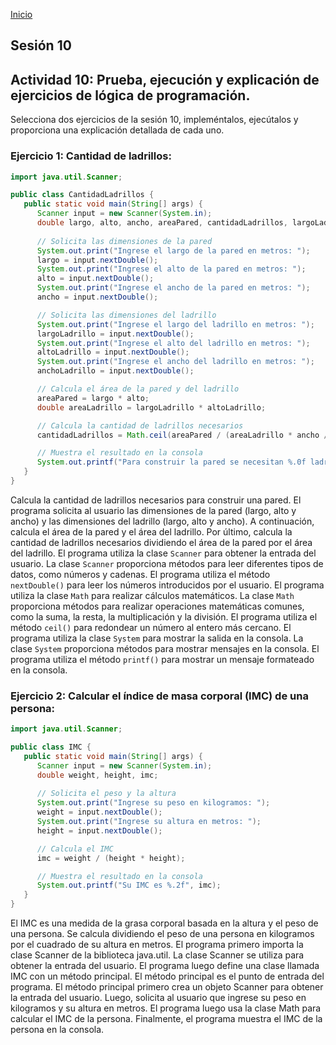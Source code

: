 <!-- No borrar o modificar -->
[Inicio](./index.md)

## Sesión 10 

<!-- Su documentación aquí -->
## Actividad 10: Prueba, ejecución y explicación de ejercicios de lógica de programación.

Selecciona dos ejercicios de la sesión 10, impleméntalos, ejecútalos y proporciona una explicación detallada de cada uno.

### Ejercicio 1: Cantidad de ladrillos:

```java
import java.util.Scanner;

public class CantidadLadrillos {
   public static void main(String[] args) {
      Scanner input = new Scanner(System.in);
      double largo, alto, ancho, areaPared, cantidadLadrillos, largoLadrillo, altoLadrillo, anchoLadrillo;
      
      // Solicita las dimensiones de la pared
      System.out.print("Ingrese el largo de la pared en metros: ");
      largo = input.nextDouble();
      System.out.print("Ingrese el alto de la pared en metros: ");
      alto = input.nextDouble();
      System.out.print("Ingrese el ancho de la pared en metros: ");
      ancho = input.nextDouble();

      // Solicita las dimensiones del ladrillo
      System.out.print("Ingrese el largo del ladrillo en metros: ");
      largoLadrillo = input.nextDouble();
      System.out.print("Ingrese el alto del ladrillo en metros: ");
      altoLadrillo = input.nextDouble();
      System.out.print("Ingrese el ancho del ladrillo en metros: ");
      anchoLadrillo = input.nextDouble();

      // Calcula el área de la pared y del ladrillo
      areaPared = largo * alto;
      double areaLadrillo = largoLadrillo * altoLadrillo;

      // Calcula la cantidad de ladrillos necesarios
      cantidadLadrillos = Math.ceil(areaPared / (areaLadrillo * ancho / anchoLadrillo));

      // Muestra el resultado en la consola
      System.out.printf("Para construir la pared se necesitan %.0f ladrillos.", cantidadLadrillos);
   }
}
```
Calcula la cantidad de ladrillos necesarios para construir una pared. El programa solicita al usuario las dimensiones de la pared (largo, alto y ancho) y las dimensiones del ladrillo (largo, alto y ancho). A continuación, calcula el área de la pared y el área del ladrillo. Por último, calcula la cantidad de ladrillos necesarios dividiendo el área de la pared por el área del ladrillo.
El programa utiliza la clase `Scanner` para obtener la entrada del usuario. La clase `Scanner` proporciona métodos para leer diferentes tipos de datos, como números y cadenas. El programa utiliza el método `nextDouble()` para leer los números introducidos por el usuario.
El programa utiliza la clase `Math` para realizar cálculos matemáticos. La clase `Math` proporciona métodos para realizar operaciones matemáticas comunes, como la suma, la resta, la multiplicación y la división. El programa utiliza el método `ceil()` para redondear un número al entero más cercano.
El programa utiliza la clase `System` para mostrar la salida en la consola. La clase `System` proporciona métodos para mostrar mensajes en la consola. El programa utiliza el método `printf()` para mostrar un mensaje formateado en la consola.


### Ejercicio 2: Calcular el índice de masa corporal (IMC) de una persona:

```java
import java.util.Scanner;

public class IMC {
   public static void main(String[] args) {
      Scanner input = new Scanner(System.in);
      double weight, height, imc;
      
      // Solicita el peso y la altura
      System.out.print("Ingrese su peso en kilogramos: ");
      weight = input.nextDouble();
      System.out.print("Ingrese su altura en metros: ");
      height = input.nextDouble();

      // Calcula el IMC
      imc = weight / (height * height);

      // Muestra el resultado en la consola
      System.out.printf("Su IMC es %.2f", imc);
   }
}
```
El IMC es una medida de la grasa corporal basada en la altura y el peso de una persona. Se calcula dividiendo el peso de una persona en kilogramos por el cuadrado de su altura en metros.
El programa primero importa la clase Scanner de la biblioteca java.util. La clase Scanner se utiliza para obtener la entrada del usuario. El programa luego define una clase llamada IMC con un método principal. El método principal es el punto de entrada del programa.
El método principal primero crea un objeto Scanner para obtener la entrada del usuario. Luego, solicita al usuario que ingrese su peso en kilogramos y su altura en metros. El programa luego usa la clase Math para calcular el IMC de la persona. Finalmente, el programa muestra el IMC de la persona en la consola.





